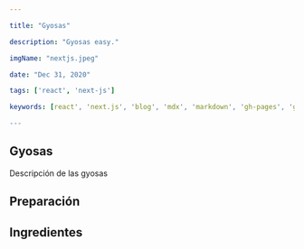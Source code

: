 ```yaml
---

title: "Gyosas"

description: "Gyosas easy."

imgName: "nextjs.jpeg"

date: "Dec 31, 2020"

tags: ['react', 'next-js']

keywords: [react', 'next.js', 'blog', 'mdx', 'markdown', 'gh-pages', 'github-pages']

---
```



## Gyosas 

Descripción de las gyosas

## Preparación

## Ingredientes